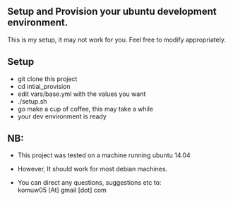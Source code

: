 ## Setup and Provision your ubuntu development environment.

This is my setup, it may not work for you. Feel free to modify appropriately.

## Setup       
      
* git clone this project
* cd intial_provision
* edit vars/base.yml with the values you want
* ./setup.sh
* go make a cup of coffee, this may take a while
* your dev environment is ready


## NB:      
* This project was tested on a machine running ubuntu 14.04
* However, It should work for most debian machines. 

* You can direct any questions, suggestions etc to:     
komuw05 [At] gmail [dot] com